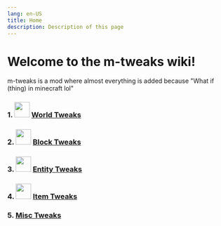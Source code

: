 ```yaml
---
lang: en-US
title: Home
description: Description of this page
---
```


# Welcome to the m-tweaks wiki!

m-tweaks is a mod where almost everything is added because "What if (thing) in minecraft lol"

### 1. <img src="/images/icons/globe.png" width="35"> [World Tweaks](/world-tweaks/)
### 2. <img src="/images/icons/block.png" width="35"> [Block Tweaks](/block-tweaks/)
### 3. <img src="/images/icons/bee.png" width="35"> [Entity Tweaks](/entity-tweaks/)
### 4. <img src="/images/icons/cart.png" width="35"> [Item Tweaks](/item-tweaks/) 
### 5. [Misc Tweaks](/misc-tweaks/)
